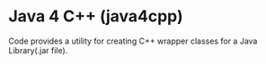 Java 4 C++ (java4cpp)
====

Code provides a utility for  creating C++ wrapper classes for a Java Library(.jar file).

